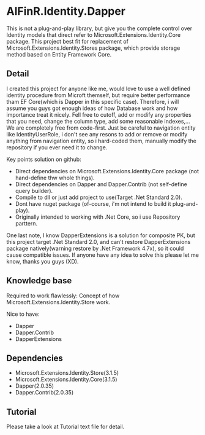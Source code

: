 AlFinR.Identity.Dapper
============

This is not a plug-and-play library, but give you the complete control over Identity models that direct refer to Microsoft.Extensions.Identity.Core package.
This project best fit for replacement of Microsoft.Extensions.Identity.Stores package, which provide storage method based on Entity Framework Core.

## Detail

I created this project for anyone like me, would love to use a well defined identity procedure from Microft themself, but require better performance tham EF Core(which is Dapper in this specific case).
Therefore, i will assume you guys got enough ideas of how Database work and how importance treat it nicely.
Fell free to cutoff, add or modify any properties that you need, change the column type, add some reasonable indexes,... We are completely free from code-first.
Just be careful to navigation entity like IdentityUserRole, i don't see any resons to add or remove or modify anything from navigation entity, so i hard-coded them, manually modify the repository if you ever need it to change.

Key points solution on github:
- Direct dependencies on Microsoft.Extensions.Identity.Core package (not hand-define thw whole things).
- Direct dependencies on Dapper and Dapper.Contrib (not self-define query builder).
- Compile to dll or just add project to use(Target .Net Standard 2.0).
- Dont have nuget package (of-course, i'm not intend to build it plug-and-play).
- Originally intended to working with .Net Core, so i use Repository parttern.

One last note, I know DapperExtensions is a solution for composite PK, but this project target .Net Standard 2.0, and can't restore DapperExtensions package natively(warning restore by .Net Framework 4.7x), so it could cause compatible issues. If anyone have any idea to solve this please let me know, thanks you guys (XD).

## Knowledge base

Required to work flawlessly:
Concept of how Microsoft.Extensions.Identity.Store work.

Nice to have:
- Dapper
- Dapper.Contrib
- DapperExtensions

## Dependencies

- Microsoft.Extensions.Identity.Store(3.1.5)
- Microsoft.Extensions.Identity.Core(3.1.5)
- Dapper(2.0.35)
- Dapper.Contrib(2.0.35)

## Tutorial

Please take a look at Tutorial text file for detail.